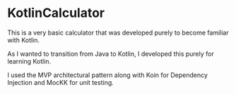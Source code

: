 # KotlinCalculator
This is a very basic calculator that was developed purely to become familiar with Kotlin.

As I wanted to transition from Java to Kotlin, I developed this purely for learning Kotlin. 

I used the MVP architectural pattern along with Koin for Dependency Injection and MocKK for unit testing.
